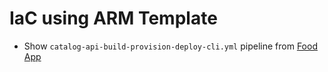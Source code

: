 # IaC using ARM Template

- Show `catalog-api-build-provision-deploy-cli.yml` pipeline from [Food App](https://github.com/arambazamba/food-app)